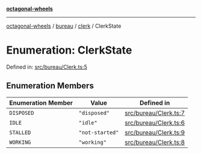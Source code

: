 [**octagonal-wheels**](../../../README.md)

***

[octagonal-wheels](../../../modules.md) / [bureau](../../README.md) / [clerk](../README.md) / ClerkState

# Enumeration: ClerkState

Defined in: [src/bureau/Clerk.ts:5](https://github.com/vrtmrz/octagonal-wheels/blob/main/src/bureau/Clerk.ts#L5)

## Enumeration Members

| Enumeration Member | Value | Defined in |
| ------ | ------ | ------ |
| <a id="disposed"></a> `DISPOSED` | `"disposed"` | [src/bureau/Clerk.ts:7](https://github.com/vrtmrz/octagonal-wheels/blob/main/src/bureau/Clerk.ts#L7) |
| <a id="idle"></a> `IDLE` | `"idle"` | [src/bureau/Clerk.ts:6](https://github.com/vrtmrz/octagonal-wheels/blob/main/src/bureau/Clerk.ts#L6) |
| <a id="stalled"></a> `STALLED` | `"not-started"` | [src/bureau/Clerk.ts:9](https://github.com/vrtmrz/octagonal-wheels/blob/main/src/bureau/Clerk.ts#L9) |
| <a id="working"></a> `WORKING` | `"working"` | [src/bureau/Clerk.ts:8](https://github.com/vrtmrz/octagonal-wheels/blob/main/src/bureau/Clerk.ts#L8) |
